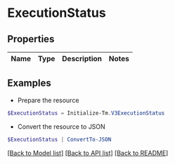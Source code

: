 # ExecutionStatus
## Properties

Name | Type | Description | Notes
------------ | ------------- | ------------- | -------------

## Examples

- Prepare the resource
```powershell
$ExecutionStatus = Initialize-Tm.V3ExecutionStatus 
```

- Convert the resource to JSON
```powershell
$ExecutionStatus | ConvertTo-JSON
```

[[Back to Model list]](../README.md#documentation-for-models) [[Back to API list]](../README.md#documentation-for-api-endpoints) [[Back to README]](../README.md)

